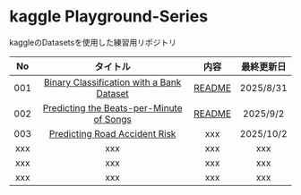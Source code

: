 # kaggle Playground-Series

kaggleのDatasetsを使用した練習用リポジトリ

|No|タイトル|内容|最終更新日|
|:--:|:--:|:--:|:--:|
|001|[Binary Classification with a Bank Dataset](https://www.kaggle.com/competitions/playground-series-s5e8)|[README](https://github.com/kaneda05/kaggle_Playground-Series/blob/main/01_Binary_Classification%7CBank_Dataset/01_README.md)|2025/8/31|
|002|[Predicting the Beats-per-Minute of Songs](https://www.kaggle.com/competitions/playground-series-s5e9)|[README](https://github.com/kaneda05/kaggle_Playground-Series/blob/main/02_Predicting%20the%20Beats-per-Minute%20of%20Songs/02_README.md)|2025/9/2|
|003|[Predicting Road Accident Risk](https://www.kaggle.com/competitions/playground-series-s5e10/overview)|xxx|2025/10/2|
|xxx|xxx|xxx|xxx|
|xxx|xxx|xxx|xxx|
|xxx|xxx|xxx|xxx|